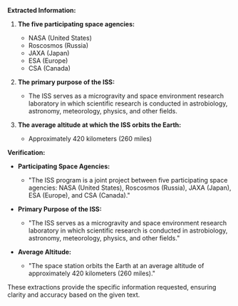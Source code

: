 **Extracted Information:**

1. **The five participating space agencies:**
    - NASA (United States)
    - Roscosmos (Russia)
    - JAXA (Japan)
    - ESA (Europe)
    - CSA (Canada)

2. **The primary purpose of the ISS:**
    - The ISS serves as a microgravity and space environment research laboratory in which scientific research is conducted in astrobiology, astronomy, meteorology, physics, and other fields.

3. **The average altitude at which the ISS orbits the Earth:**
    - Approximately 420 kilometers (260 miles)

**Verification:**
- **Participating Space Agencies:**
    - "The ISS program is a joint project between five participating space agencies: NASA (United States), Roscosmos (Russia), JAXA (Japan), ESA (Europe), and CSA (Canada)."

- **Primary Purpose of the ISS:**
    - "The ISS serves as a microgravity and space environment research laboratory in which scientific research is conducted in astrobiology, astronomy, meteorology, physics, and other fields."

- **Average Altitude:**
    - "The space station orbits the Earth at an average altitude of approximately 420 kilometers (260 miles)."

These extractions provide the specific information requested, ensuring clarity and accuracy based on the given text.